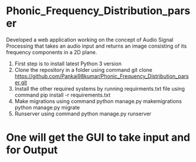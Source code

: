 # Phonic_Frequency_Distribution_parser
  Developed a web application working on the concept of Audio Signal Processing that takes an audio
  input and returns an image consisting of its frequency components in a 2D plane.
1. First step is to install latest Python 3 version
2. Clone the repository in a folder using command
   git clone https://github.com/Pankaj98kumar/Phonic_Frequency_Distribution_parser.git
3. Install the other required systems by running requirments.txt file using command
   pip install -r requirements.txt
4. Make migrations using command
   python manage.py makemigrations
   python manage.py migrate
5. Runserver using command
   python manage.py runserver
# One will get the GUI to take input and for Output


   

